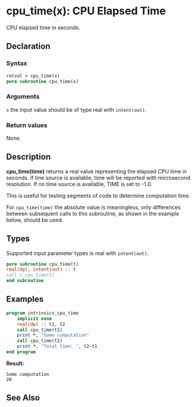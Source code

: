 # cpu_time(x): CPU Elapsed Time

CPU elapsed time in seconds.

## Declaration

### Syntax

```fortran
retval = cpu_time(x)
pure subroutine cpu_time(x)
```

### Arguments

`x` the input value should be of type real with `intent(out)`.

### Return values

None.

## Description

**cpu_time(time)** returns a real value representing the elapsed CPU time in
seconds. If tine source is available, time will be reported with microsecond
resolution. If no time source is available, TIME is set to -1.0.

This is useful for testing segments of code to determine computation time.

For `cpu_time(time)` the absolute value is meaningless, only differences between
subsequent calls to this subroutine, as shown in the example below, should be used.

## Types

Supported input parameter types is real with `intent(out)`.

```fortran
pure subroutine cpu_time(t)
real(dp), intent(out) :: t
call c_cpu_time(t)
end subroutine
```

## Examples

```fortran
program intrinsics_cpu_time
    implicit none
	real(dp) :: t1, t2
	call cpu_time(t1)
	print *, "Some computation"
    call cpu_time(t2)
    print *, "Total time: ", t2-t1
end program
```

**Result:**

```
Some computation
20
```

## See Also
